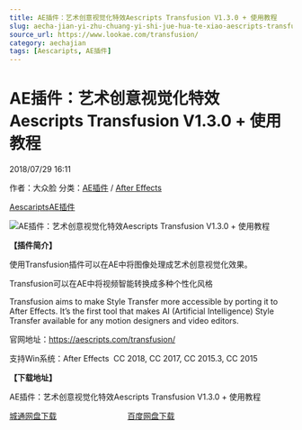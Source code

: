 ```yaml
---
title: AE插件：艺术创意视觉化特效Aescripts Transfusion V1.3.0 + 使用教程
slug: aecha-jian-yi-zhu-chuang-yi-shi-jue-hua-te-xiao-aescripts-transfusion-v1-3-0-shi-yong-jiao-cheng
source_url: https://www.lookae.com/transfusion/
category: aechajian
tags: [Aescaripts, AE插件]
---
```

# AE插件：艺术创意视觉化特效Aescripts Transfusion V1.3.0 + 使用教程

2018/07/29 16:11

作者：大众脸
分类：[AE插件](https://www.lookae.com/after-effects/aechajian/) / [After Effects](https://www.lookae.com/after-effects/)

[Aescaripts](https://www.lookae.com/tag/aescaripts/)[AE插件](https://www.lookae.com/tag/ae%e6%8f%92%e4%bb%b6/)

![AE插件：艺术创意视觉化特效Aescripts Transfusion V1.3.0 + 使用教程](https://www.lookae.com/wp-content/uploads/2018/07/Transfusion.jpg "AE插件：艺术创意视觉化特效Aescripts Transfusion V1.3.0 + 使用教程-LookAE.com")

[](https://cloud.video.taobao.com//play/u/705956171/p/1/e/6/t/1/50214148755.mp4?_=1")

**【插件简介】**

使用Transfusion插件可以在AE中将图像处理成艺术创意视觉化效果。

Transfusion可以在AE中将视频智能转换成多种个性化风格

Transfusion aims to make Style Transfer more accessible by porting it to After Effects. It’s the first tool that makes AI (Artificial Intelligence) Style Transfer available for any motion designers and video editors.

官网地址：https://aescripts.com/transfusion/

支持Win系统：After Effects  CC 2018, CC 2017, CC 2015.3, CC 2015

**【下载地址】**

AE插件：艺术创意视觉化特效Aescripts Transfusion V1.3.0 + 使用教程

[城通网盘下载](https://lookae.ctfile.com/fs/680462-300594924)                                [百度网盘下载](https://pan.baidu.com/s/1W6hu0F-cze-lLegA8Q9e3w)
